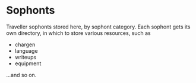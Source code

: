 # Sophonts
Traveller sophonts stored here, by sophont category.
Each sophont gets its own directory, in which to store various resources, such as

* chargen
* language
* writeups
* equipment

...and so on.

